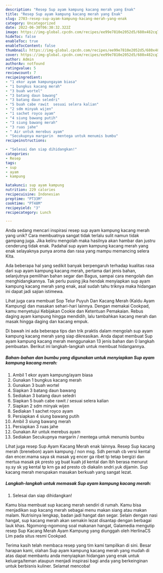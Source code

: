 ```yaml
---
description: "Resep Sup ayam kampung kacang merah yang Enak"
title: "Resep Sup ayam kampung kacang merah yang Enak"
slug: 2703-resep-sup-ayam-kampung-kacang-merah-yang-enak
category: Uncategorized
date: 2022-06-30T06:30:32.322Z
image: https://img-global.cpcdn.com/recipes/ee99e7810e2052d5/680x482cq70/sup-ayam-kampung-kacang-merah-foto-resep-utama.jpg
hideToc: false
enableToc: true
enableTocContent: false
thumbnail: https://img-global.cpcdn.com/recipes/ee99e7810e2052d5/680x482cq70/sup-ayam-kampung-kacang-merah-foto-resep-utama.jpg
cover: https://img-global.cpcdn.com/recipes/ee99e7810e2052d5/680x482cq70/sup-ayam-kampung-kacang-merah-foto-resep-utama.jpg
author: Admin
authorAv: notfound
ratingvalue: 5
reviewcount: 7
recipeingredient:
- "1 ekor ayam kampungayam biasa"
- "1 bungkus kacang merah"
- "3 buah wortel"
- "3 batang daun bawang"
- "3 batang daun seledri"
- "5 buah cabe rawit  sesuai selera kalian"
- "2 sdm minyak wijen"
- "1 sachet royco ayam"
- "4 siung bawang putih"
- "3 siung bawang merah"
- "3 ruas jahe"
- " Air untuk merebus ayam"
- "Secukupnya margarin  mentega untuk menumis bumbu"
recipeinstructions:

- "Selesai dan siap dihidangkan!"
categories:
- Resep
tags:
- sup
- ayam
- kampung

katakunci: sup ayam kampung 
nutrition: 229 calories
recipecuisine: Indonesian
preptime: "PT33M"
cooktime: "PT48M"
recipeyield: "3"
recipecategory: Lunch

---
```





Anda sedang mencari inspirasi resep sup ayam kampung kacang merah yang unik? Cara membuatnya sangat tidak terlalu sulit namun tidak gampang juga. Jika keliru mengolah maka hasilnya akan hambar dan justru cenderung tidak enak. Padahal sup ayam kampung kacang merah yang enak selayaknya punya aroma dan rasa yang mampu memancing selera Kita.





Ada beberapa hal yang sedikit banyak berpengaruh terhadap kualitas rasa dari sup ayam kampung kacang merah, pertama dari jenis bahan, selanjutnya pemilihan bahan segar dan Bagus, sampai cara mengolah dan menghidangkannya. Tak perlu pusing jika hendak menyiapkan sup ayam kampung kacang merah yang enak,      asal sudah tahu triknya maka hidangan ini dapat jadi sajian istimewa.














Lihat juga cara membuat Sop Telur Puyuh Dan Kacang Merah (Kaldu Ayam Kampung) dan masakan sehari-hari lainnya. Dengan memakai Cookpad, kamu menyetujui Kebijakan Cookie dan Ketentuan Pemakaian. Rebus daging ayam kampung hingga mendidih, lalu tambahkan kacang merah dan masak hingga daging dan kacang empuk.






Di bawah ini ada beberapa tips dan trik praktis dalam mengolah sup ayam kampung kacang merah yang siap dikreasikan. Anda dapat membuat Sup ayam kampung kacang merah menggunakan 13 jenis bahan dan 0 langkah pembuatan. Berikut ini langkah-langkah untuk membuat hidangannya.

<!--inarticleads1-->

##### Bahan-bahan dan bumbu yang digunakan untuk menyiapkan Sup ayam kampung kacang merah:

1. Ambil 1 ekor ayam kampung/ayam biasa
1. Gunakan 1 bungkus kacang merah
1. Gunakan 3 buah wortel
1. Siapkan 3 batang daun bawang
1. Sediakan 3 batang daun seledri
1. Siapkan 5 buah cabe rawit / sesuai selera kalian
1. Siapkan 2 sdm minyak wijen
1. Sediakan 1 sachet royco ayam
1. Persiapkan 4 siung bawang putih
1. Ambil 3 siung bawang merah
1. Persiapkan 3 ruas jahe
1. Gunakan  Air untuk merebus ayam
1. Sediakan Secukupnya margarin / mentega untuk menumis bumbu


Lihat juga resep Sup Ayam Kacang Merah enak lainnya. Resep Sup kacang merah (brenebon) ayam kampung / non msg. Sdh pernah cb versi kental dan encer.mama saya sk masak yg encer ga ribet tp tetap bergizi dan mertua masak pk presto yg buat kuah jd kental dan lbh berasa menurut sy.sy sk yg kental tp krn ga ad presto cb diakalin sndri.yuk dijamin. Sup kacang merah merupakan masakan berkuah yang sangat lezat. 

<!--inarticleads2-->

##### Langkah-langkah untuk memasak Sup ayam kampung kacang merah:


1. Selesai dan siap dihidangkan!

Kamu bisa membuat sup kacang merah sendiri di rumah. Kamu bisa menjadikan sup kacang merah sebagai menu makan siang atau makan malam. Nutrisinya lengkap, badan jadi hangat dan segar. Selain dengan nasi hangat, sup kacang merah akan semakin lezat disantap dengan berbagai lauk khas. Ngomong-ngomong soal makanan hangat, Galamedia mengutip resep Sup Kacang Merah Ayam Kampung yang diunggah oleh HerlinaCS Lim pada situs resmi Cookpad. 

Terima kasih telah membaca resep yang tim kami tampilkan di sini. Besar harapan kami, olahan Sup ayam kampung kacang merah yang mudah di atas dapat membantu anda menyiapkan hidangan yang enak untuk keluarga/teman ataupun menjadi inspirasi bagi anda yang berkeinginan untuk berbisnis kuliner. Selamat mencoba!
